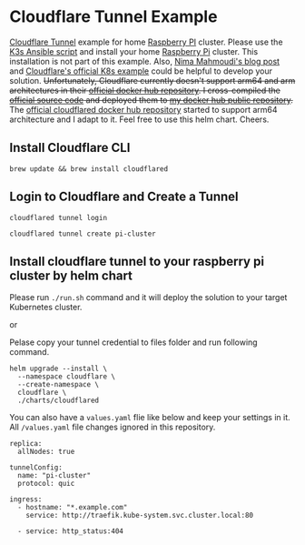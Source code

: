 # Cloudflare Tunnel Example

[Cloudflare Tunnel](https://www.cloudflare.com/products/tunnel/) example for home [Raspberry PI](https://www.raspberrypi.org/) cluster. Please use the [K3s Ansible script](https://github.com/k3s-io/k3s-ansible) and install your home [Raspberry Pi](https://www.raspberrypi.org/) cluster. This installation is not part of this example. Also, [Nima Mahmoudi's blog post](https://itnext.io/using-cloudflare-tunnels-to-securely-expose-kubernetes-services-26713fb5da0a) and [Cloudflare's official K8s example](https://github.com/cloudflare/argo-tunnel-examples/tree/master/named-tunnel-k8s) could be helpful to develop your solution. ~~Unfortunately, Cloudflare currently doesn't support arm64 and arm architectures in their [official docker hub repository](https://hub.docker.com/r/cloudflare/cloudflared). I cross-compiled the [official source code](https://github.com/cloudflare/cloudflared) and deployed them to [my docker hub public repository](https://hub.docker.com/r/burakince/cloudflared/tags).~~ The [official cloudflared docker hub repository](https://hub.docker.com/r/cloudflare/cloudflared) started to support arm64 architecture and I adapt to it. Feel free to use this helm chart. Cheers.

## Install Cloudflare CLI

```
brew update && brew install cloudflared
```

## Login to Cloudflare and Create a Tunnel

```
cloudflared tunnel login
```

```
cloudflared tunnel create pi-cluster
```

## Install cloudflare tunnel to your raspberry pi cluster by helm chart

Please run `./run.sh` command and it will deploy the solution to your target Kubernetes cluster.

or

Pelase copy your tunnel credential to files folder and run following command.

```
helm upgrade --install \
  --namespace cloudflare \
  --create-namespace \
  cloudflare \
  ./charts/cloudflared
```

You can also have a `values.yaml` flie like below and keep your settings in it. All `/values.yaml` file changes ignored in this repository.

```
replica:
  allNodes: true

tunnelConfig:
  name: "pi-cluster"
  protocol: quic

ingress:
  - hostname: "*.example.com"
    service: http://traefik.kube-system.svc.cluster.local:80

  - service: http_status:404
```
